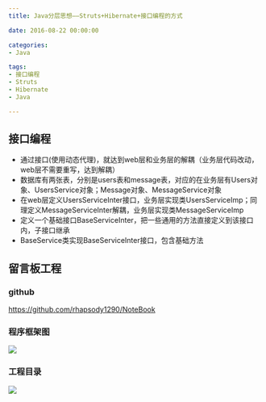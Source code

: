 ```yaml
---
title: Java分层思想——Struts+Hibernate+接口编程的方式

date: 2016-08-22 00:00:00

categories:
- Java

tags:
- 接口编程
- Struts
- Hibernate
- Java

---
```

## 接口编程

* 通过接口(使用动态代理)，就达到web层和业务层的解耦（业务层代码改动，web层不需要重写，达到解耦）
* 数据库有两张表，分别是users表和message表，对应的在业务层有Users对象、UsersService对象；Message对象、MessageService对象
* 在web层定义UsersServiceInter接口，业务层实现类UsersServiceImp；同理定义MessageServiceInter解耦，业务层实现类MessageServiceImp
* 定义一个基础接口BaseServiceInter，把一些通用的方法直接定义到该接口内，子接口继承
* BaseService类实现BaseServiceInter接口，包含基础方法

## 留言板工程

### github
https://github.com/rhapsody1290/NoteBook

### 程序框架图

![](http://i.imgur.com/DP9tp0e.png)

### 工程目录

![](http://i.imgur.com/WCtAkwy.png)